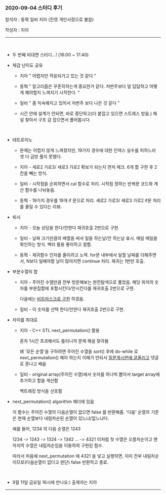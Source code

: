 ### 2020-09-04 스터디 후기 

참석자 : 동혁 일비 지아 (진영 개인사정으로 불참)

작성자 : 지아 

----------

</br>

- 두 번째 비대면 스터디...! (16:00 ~ 17:40)

  

- 체감 난이도 공유 

  - 지아  " 어렵지만 적응되가고 있는 것 같다 "

  - 동혁 " 알고리즘은 꾸준히하는게 중요한거 같다. 저번주보다 덜 답답하고 어떻게 해야할지 느껴지기 시작한다. "

  - 일비  " 좀 익숙해지고 있어서 저번주 보다 나은 것 같다 "

  - 시간 안에 설계가 안되면, 바로 중단하고(더 붙잡고 있으면 스트레스 받음.) 해설 찾아서 구조 감 잡으면서 풀어봅시다. 

    </br>

- 테트로미노

  - 문제는 어렵지 않게 느껴졌지만, 19가지 경우에 대한 인덱스 실수를 피하느라 셋 다 금방 풀지 못했다.  

  - 지아 - 세로2 가로3/ 세로3 가로2 확보가 되는지 먼저 체크. 6개 합 구한 후 2칸을 빼는 방식.

  - 일비 - 시작점을 순회하면서 cal 함수로 처리. 시작점 정하는 반복문 코드와 계산 함수를 나눠놓음.

  - 동혁 - 19가지 경우를 19개 if 문으로 처리. 세로2 가로3/ 세로3 가로2 if문 처리를 줄일 수 있다는 리뷰.

    

- 퇴사 

  - 지아 - 오늘 상담을 한다/안한다 재귀호출 2번으로 구현. 

  - 일비 - 날짜 크기만큼의 배열을 써서 일을 하는날/안 하는날 표시. 매일 매일을 확인하는 방식. 벡터 활용 좋아하고 잘함. 

  - 동혁 - 재귀함수 인자를 줄이려고 노력. for문 내부에서 일할 날짜를 더해주면서, N보다 일해야할 날이 많아지면 continue 처리. 재귀는 1번만 호출.

    

- 부분수열의 합

  - 지아 - 주어진 수열만큼 전부 방문해보는 완전탐색으로 풀었음. 해당 위치의 숫자를 부분집합에 포함시킨다/안시킨다를 재귀호출 2번으로 구현. 

    다음에는 [비트마스크로 구현](https://woongsin94.tistory.com/157) 하겠음.

  - 일비 - 이 숫자를 선택 한다/안한다 재귀호출 2번으로 구현. 

    

- 차이를 최대로 

  - 지아 - C++ STL next_permutation() 활용 

    혼자 1시간 초과해서도 틀리니까 문제 해설 찾아봄

    왜 '모든 순열'을 구하려면 주어진 수열을 sort() 후에 do-while 로 next_permutation() 해야 하는지 이해가 안되서 [질문게시판에 글올리고](https://www.acmicpc.net/board/view/56311) 댓글로 혼나고 배움

  - 일비 - original array(주어진 수열)에서 숫자를 하나씩 뽑아서 target array에 추가하고 합을 계산함

    백트래킹 방식을 선호함 

    

- next_permutation()  algorithm 헤더에 있음

  이 함수는 주어진 수열의 다음순열이 없으면 false 를 반환해줌. '다음' 순열의 기준은 현재 순열보다 내림차순된 순열이 있느냐/없느냐다.

  예를 들어, 1234 의 다음 순열은 1243

  1234  -> 1243 -> 1324 -> 1342  ... -> 4321  이처럼 첫 수열은 오름차순이고 맨 마지막 수열은 내림차순임을 이용하여 구현된 함수.  

  따라서 처음에 next_permutation  에 4321 을 넣고 실행하면, 이미 전부 내림차순이므로(다음순열이 없다고 판단) false 반환하고 종료.

  </br>

- 9월 11일 금요일 16시에 만나요:)  출제자는 지아

----

</br>
